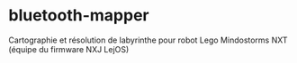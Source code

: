 # bluetooth-mapper
Cartographie et résolution de labyrinthe pour robot Lego Mindostorms NXT (équipe du firmware NXJ LejOS)
